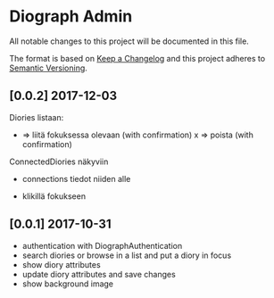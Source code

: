 # Diograph Admin
All notable changes to this project will be documented in this file.

The format is based on [Keep a Changelog](http://keepachangelog.com/en/1.0.0/)
and this project adheres to [Semantic Versioning](http://semver.org/spec/v2.0.0.html).

## [0.0.2] 2017-12-03

Diories listaan:
+ => liitä fokuksessa olevaan (with confirmation)
x => poista (with confirmation)

ConnectedDiories näkyviin
+ connections tiedot niiden alle
- klikillä fokukseen


## [0.0.1] 2017-10-31
- authentication with DiographAuthentication
- search diories or browse in a list and put a diory in focus
- show diory attributes
- update diory attributes and save changes
- show background image

